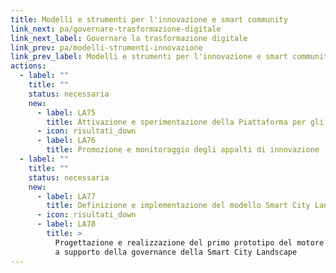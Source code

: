 ```yaml
---
title: Modelli e strumenti per l'innovazione e smart community
link_next: pa/governare-trasformazione-digitale
link_next_label: Governare la trasformazione digitale
link_prev: pa/modelli-strumenti-innovazione
link_prev_label: Modelli e strumenti per l'innovazione e smart community
actions:
  - label: ""
    title: ""
    status: necessaria
    new:
      - label: LA75
        title: Attivazione e sperimentazione della Piattaforma per gli appalti di innovazione
      - icon: risultati_down
      - label: LA76
        title: Promozione e monitoraggio degli appalti di innovazione
  - label: ""
    title: ""
    status: necessaria
    new:
      - label: LA77
        title: Definizione e implementazione del modello Smart City Landscape
      - icon: risultati_down
      - label: LA78
        title: >
          Progettazione e realizzazione del primo prototipo del motore predittivo
          a supporto della governance della Smart City Landscape
---
```


